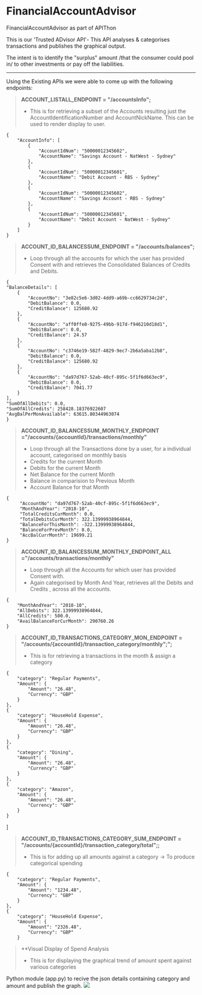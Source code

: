 # FinancialAccountAdvisor
FinancialAccountAdvisor as part of APIThon

This is our  'Trusted ADvisor API'- This API analyses  & categorises transactions and publishes the graphical output.

The intent is to identify the "surplus" amount /that the consumer could pool in/ to other investments or pay off the liabilities.
****
Using the Existing APIs we were able to come up with the following endpoints:

>**ACCOUNT_LISTALL_ENDPOINT = "/accountsInfo";**
>-  This is for retrieving a subset of the Accounts resulting just the AccountIdentificationNumber and AccountNickName. This can be used to render display to user.

    {
        "AccountInfo": [
            {
                "AccountIdNum": "50000012345602",
                "AccountName": "Savings Account - NatWest - Sydney"
            },
            {
                "AccountIdNum": "50000012345601",
                "AccountName": "Debit Account - RBS - Sydney"
            },
            {
                "AccountIdNum": "50000012345602",
                "AccountName": "Savings Account - RBS - Sydney"
            },
            {
                "AccountIdNum": "50000012345601",
                "AccountName": "Debit Account - NatWest - Sydney"
            }
        ]
    }

>**ACCOUNT_ID_BALANCESSUM_ENDPOINT = "/accounts/balances";**
>
>- Loop through all the accounts for which the user has provided Consent with and retrieves the Consolidated Balances of Credits and Debits.

    {
    "BalanceDetails": [
        {
            "AccountNo": "3e82c5e6-3d02-4dd9-a69b-cc6629734c2d",
            "DebitBalance": 0.0,
            "CreditBalance": 125680.92
        },
        {
            "AccountNo": "aff0ffe0-9275-49bb-917d-f946210d18d1",
            "DebitBalance": 0.0,
            "CreditBalance": 24.57
        },
        {
            "AccountNo": "c3746e19-582f-4829-9ec7-2b6a5aba12b8",
            "DebitBalance": 0.0,
            "CreditBalance": 125680.92
        },
        {
            "AccountNo": "da97d767-52ab-40cf-895c-5f1f6d663ec9",
            "DebitBalance": 0.0,
            "CreditBalance": 7041.77
        }
    ],
    "SumOfAllDebits": 0.0,
    "SumOfAllCredits": 258428.18376922607
    "AvgBalPerMonAvailable": 63615.80344963074
    }


>**ACCOUNT_ID_BALANCESSUM_MONTHLY_ENDPOINT ="/accounts/{accountId}/transactions/monthly"** 
>- Loop through all the Transactions done by a user, for a individual account, categorised on  monthly basis 
>- Credits for the current Month
>- Debits for the current Month
>- Net Balance for the current Month
>- Balance in comparision to Previous Month
>- Account Balance for that Month

    {
         "AccountNo": "da97d767-52ab-40cf-895c-5f1f6d663ec9",
         "MonthAndYear": "2018-10",
         "TotalCreditsCurMonth": 0.0,
         "TotalDebitsCurMonth": 322.13999938964844,
         "BalanceForThisMonth": -322.13999938964844,
         "BalanceForPrevMonth": 0.0,
         "AccBalCurrMonth": 19699.21
    }

>**ACCOUNT_ID_BALANCESSUM_MONTHLY_ENDPOINT_ALL ="/accounts/transactions/monthly"**
>- Loop through all the Accounts for which user has provided Consent with.
>- Again categorised by Month And Year, retrieves all the Debits and Credits , across all the accounts.

    {
        "MonthAndYear": "2018-10",
        "AllDebits": 322.13999938964844,
        "AllCredits": 500.0,
        "AvailBalanceForCurMonth": 290760.26
    }

>**ACCOUNT_ID_TRANSACTIONS_CATEGORY_MON_ENDPOINT = "/accounts/{accountId}/transaction_category/monthly";";**
>-  This is for retrieving a transactions in the month & assign a category
   
    {
        "category": "Regular Payments",
        "Amount": {
            "Amount": "26.48",
            "Currency": "GBP"
        }
    },
    {
        "category": "HouseHold Expense",
        "Amount": {
            "Amount": "26.48",
            "Currency": "GBP"
        }
    },
    {
        "category": "Dining",
        "Amount": {
            "Amount": "26.48",
            "Currency": "GBP"
        }
    },
    {
        "category": "Amazon",
        "Amount": {
            "Amount": "26.48",
            "Currency": "GBP"
        }
    }
]
>**ACCOUNT_ID_TRANSACTIONS_CATEGORY_SUM_ENDPOINT = "/accounts/{accountId}/transaction_category/total";;**
>-  This is for adding up all amounts against a category -> To produce categorical spending
   
    {
        "category": "Regular Payments",
        "Amount": {
            "Amount": "1234.48",
            "Currency": "GBP"
        }
    },
    {
        "category": "HouseHold Expense",
        "Amount": {
            "Amount": "2326.48",
            "Currency": "GBP"
        }
        
>**Visual Display of Spend Analysis 
>-  This is for displaying the graphical trend of amount spent against various categories

  Python module (app.py) to recive the json details containing category and amount and publish the graph.
  <img src=“https://github.com/akiransa/FinancialAccountAdvisor/blob/master/Graph/books_read.jpg”>
  
